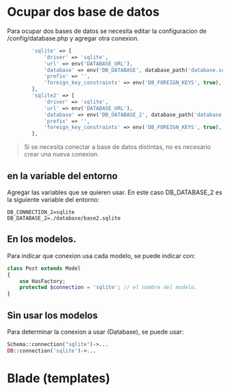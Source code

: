 # Ocupar dos base de datos

Para ocupar dos bases de datos se necesita editar la configuracion de /config/database.php y agregar otra conexion.

```php
        'sqlite' => [
            'driver' => 'sqlite',
            'url' => env('DATABASE_URL'),
            'database' => env('DB_DATABASE', database_path('database.sqlite')),
            'prefix' => '',
            'foreign_key_constraints' => env('DB_FOREIGN_KEYS', true),
        ],
        'sqlite2' => [
            'driver' => 'sqlite',
            'url' => env('DATABASE_URL'),
            'database' => env('DB_DATABASE_2', database_path('database.sqlite')),
            'prefix' => '',
            'foreign_key_constraints' => env('DB_FOREIGN_KEYS', true),
        ],
```

> Si se necesita conectar a base de datos distintas, no es necesario crear una nueva conexion.


## en la variable del entorno
Agregar las variables que se quieren usar. En este caso DB_DATABASE_2 es la siguiente variable del entorno:

```
DB_CONNECTION_2=sqlite
DB_DATABASE_2=./database/base2.sqlite
```


## En los modelos.
Para indicar que conexion usa cada modelo, se puede indicar con:

```php
class Post extends Model
{
    use HasFactory;
    protected $connection = 'sqlite'; // el nombre del modelo.
}
```
## Sin usar los modelos
Para determinar la conexion a usar (Database), se puede usar:

```php
Schema::connection("sqlite")->...
DB::connection('sqlite')->...
```

# Blade (templates)

